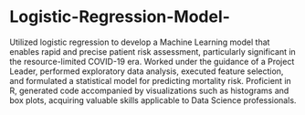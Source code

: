 # Logistic-Regression-Model-

Utilized logistic regression to develop a Machine Learning model that enables rapid and precise patient risk assessment, particularly significant in the resource-limited COVID-19 era. Worked under the guidance of a Project Leader, performed exploratory data analysis, executed feature selection, and formulated a statistical model for predicting mortality risk. Proficient in R, generated code accompanied by visualizations such as histograms and box plots, acquiring valuable skills applicable to Data Science professionals.
